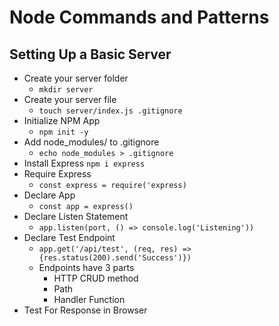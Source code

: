 # Node Commands and Patterns

## Setting Up a Basic Server

- Create your server folder
  - `mkdir server`
- Create your server file
  - `touch server/index.js .gitignore`
- Initialize NPM App
  - `npm init -y`
- Add node_modules/ to .gitignore
  - `echo node_modules > .gitignore`
- Install Express
  `npm i express`
- Require Express
  - `const express = require('express)`
- Declare App
  - `const app = express()`
- Declare Listen Statement
  - `app.listen(port, () => console.log('Listening'))`
- Declare Test Endpoint
  - `app.get('/api/test', (req, res) => {res.status(200).send('Success')})`
  - Endpoints have 3 parts
    - HTTP CRUD method
    - Path
    - Handler Function
- Test For Response in Browser
